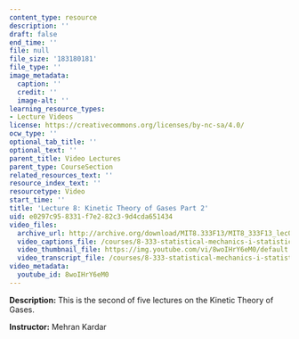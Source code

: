 ```yaml
---
content_type: resource
description: ''
draft: false
end_time: ''
file: null
file_size: '183180181'
file_type: ''
image_metadata:
  caption: ''
  credit: ''
  image-alt: ''
learning_resource_types:
- Lecture Videos
license: https://creativecommons.org/licenses/by-nc-sa/4.0/
ocw_type: ''
optional_tab_title: ''
optional_text: ''
parent_title: Video Lectures
parent_type: CourseSection
related_resources_text: ''
resource_index_text: ''
resourcetype: Video
start_time: ''
title: 'Lecture 8: Kinetic Theory of Gases Part 2'
uid: e0297c95-8331-f7e2-82c3-9d4cda651434
video_files:
  archive_url: http://archive.org/download/MIT8.333F13/MIT8_333F13_lec08_300k.mp4
  video_captions_file: /courses/8-333-statistical-mechanics-i-statistical-mechanics-of-particles-fall-2013/e9c68470743257338b60c139be7afbb4_8woIHrY6eM0.vtt
  video_thumbnail_file: https://img.youtube.com/vi/8woIHrY6eM0/default.jpg
  video_transcript_file: /courses/8-333-statistical-mechanics-i-statistical-mechanics-of-particles-fall-2013/8a8e853159f66987bd6f3b46cb4b755b_8woIHrY6eM0.pdf
video_metadata:
  youtube_id: 8woIHrY6eM0
---
```


**Description:** This is the second of five lectures on the Kinetic Theory of Gases.

**Instructor:** Mehran Kardar

